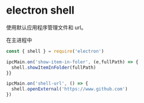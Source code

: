 # electron shell

使用默认应用程序管理文件和 url。

在主进程中

```js
const { shell } = require('electron')

ipcMain.on('show-item-in-foler', (e,fullPath) => {
  shell.showItemInFolder(fullPath)
}}

ipcMain.on('shell-url', () => {
  shell.openExternal('https://www.github.com')
})
```
